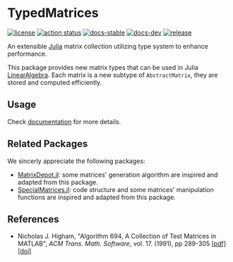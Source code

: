# TypedMatrices

[![license][license-img]][license-url]
[![action status][action-img]][action-url]
[![docs-stable][docs-stable-img]][docs-stable-url]
[![docs-dev][docs-dev-img]][docs-dev-url]
[![release][release-img]][release-url]

An extensible [Julia](https://julialang.org/) matrix collection utilizing type system to enhance performance.

This package provides new matrix types that can be used in Julia [LinearAlgebra](https://docs.julialang.org/en/v1/stdlib/LinearAlgebra/). Each matrix is a new subtype of `AbstractMatrix`, they are stored and computed efficiently.

## Usage

Check [documentation][docs-stable-url] for more details.

## Related Packages

We sincerly appreciate the following packages:

- [MatrixDepot.jl](https://github.com/JuliaLinearAlgebra/MatrixDepot.jl): some matrices' generation algorithm are inspired and adapted from this package.
- [SpecialMatrices.jl](https://github.com/JuliaLinearAlgebra/SpecialMatrices.jl): code structure and some matrices' manipulation functions are inspired and adapted from this package.

## References

- Nicholas J. Higham, "Algorithm 694, A Collection of Test Matrices in MATLAB", *ACM Trans. Math. Software*,  vol. 17. (1991), pp 289-305 [[pdf]](http://www.maths.manchester.ac.uk/~higham/narep/narep172.pdf) [[doi]](https://dx.doi.org/10.1145/114697.116805)

[license-img]: https://shields.io/github/license/AnzhiZhang/TypedMatrices.jl
[license-url]: LICENSE
[action-img]: https://github.com/AnzhiZhang/TypedMatrices.jl/actions/workflows/CI.yml/badge.svg?branch=master
[action-url]: https://github.com/AnzhiZhang/TypedMatrices.jl/actions/workflows/CI.yml?query=branch%3Amaster
[docs-stable-img]: https://img.shields.io/badge/docs-stable-blue.svg
[docs-stable-url]: https://typedmatrices.zhanganzhi.com/stable
[docs-dev-img]: https://img.shields.io/badge/docs-dev-blue.svg
[docs-dev-url]: https://typedmatrices.zhanganzhi.com/dev/
[release-img]: https://shields.io/github/v/release/AnzhiZhang/TypedMatrices.jl?display_name=tag&include_prereleases
[release-url]: https://github.com/AnzhiZhang/TypedMatrices.jl/releases/latest
